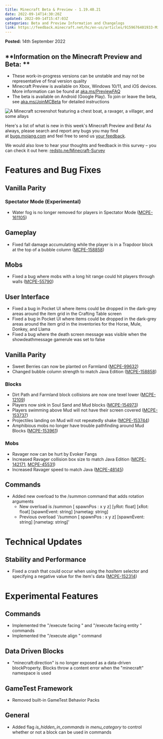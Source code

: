 ```yaml
---
title: Minecraft Beta & Preview - 1.19.40.21
date: 2022-09-14T14:30:20Z
updated: 2022-09-14T15:47:03Z
categories: Beta and Preview Information and Changelogs
link: https://feedback.minecraft.net/hc/en-us/articles/9159676401933-Minecraft-Beta-Preview-1-19-40-21
---
```


**Posted:** 14th September 2022

## **Information on the Minecraft Preview and Beta: **

- These work-in-progress versions can be unstable and may not be representative of final version quality
- Minecraft Preview is available on Xbox, Windows 10/11, and iOS devices. More information can be found at [aka.ms/PreviewFAQ](http://aka.ms/PreviewFAQ)
- The beta is available on Android (Google Play). To join or leave the beta, see [aka.ms/JoinMCBeta](https://aka.ms/JoinMCBeta) for detailed instructions 

![A Minecraft screenshot featuring a chest boat, a ravager, a villager, and some allays](https://feedback.minecraft.net/hc/article_attachments/9159295764621/R19U4_2_16x9.jpg)

Here's a list of what is new in this week's Minecraft Preview and Beta! As always, please search and report any bugs you may find at [bugs.mojang.com](https://bugs.mojang.com/) and feel free to send us [your feedback](https://aka.ms/MinecraftBetaFeedback).

We would also love to hear your thoughts and feedback in this survey – you can check it out here: [redsto.ne/Minecraft-Survey](https://redsto.ne/Minecraft-Survey)

# **Features and Bug Fixes**

## **Vanilla Parity**

### **Spectator Mode (Experimental)**

- Water fog is no longer removed for players in Spectator Mode ([MCPE-161105](https://bugs.mojang.com/browse/MCPE-161105))

## **Gameplay**

- Fixed fall damage accumulating while the player is in a Trapdoor block at the top of a bubble column ([MCPE-158858](https://bugs.mojang.com/browse/MCPE-158858))

## **Mobs**

- Fixed a bug where mobs with a long hit range could hit players through walls ([MCPE-55790](https://bugs.mojang.com/browse/MCPE-55790))

## **User Interface**

- Fixed a bug in Pocket UI where items could be dropped in the dark-grey areas around the item grid in the Crafting Table screen
- Fixed a bug in Pocket UI where items could be dropped in the dark-grey areas around the item grid in the inventories for the Horse, Mule, Donkey, and Llama
- Fixed a bug where the death screen message was visible when the showdeathmessage gamerule was set to false

## **Vanilla Parity**

- Sweet Berries can now be planted on Farmland ([MCPE-99632](https://bugs.mojang.com/browse/MCPE-99632))
- Changed bubble column strength to match Java Edition ([MCPE-158858](https://bugs.mojang.com/browse/MCPE-158858))

### **Blocks**

- Dirt Path and Farmland block collisions are now one texel lower ([MCPE-12109](https://bugs.mojang.com/browse/MCPE-12109))
- Players now sink in Soul Sand and Mud blocks ([MCPE-154973](https://bugs.mojang.com/browse/MCPE-154973))
- Players swimming above Mud will not have their screen covered ([MCPE-153737](https://bugs.mojang.com/browse/MCPE-153737))
- Projectiles landing on Mud will not repeatedly shake ([MCPE-153744](https://bugs.mojang.com/browse/MCPE-153744))
- Amphibious mobs no longer have trouble pathfinding around Mud Blocks ([MCPE-153961](https://bugs.mojang.com/browse/MCPE-153961))

### **Mobs**

- Ravager now can be hurt by Evoker Fangs
- Increased Ravager collision box size to match Java Edition ([MCPE-142171](https://bugs.mojang.com/browse/MCPE-142171), [MCPE-45531](https://bugs.mojang.com/browse/MCPE-45531))
- Increased Ravager speed to match Java ([MCPE-48145](https://bugs.mojang.com/browse/MCPE-48145))

## **Commands**

- Added new overload to the /summon command that adds rotation arguments
  - New overload is /summon \[ spawnPos : x y z\] \[yRot: float\] \[xRot: float\] \[spawnEvent: string\] \[nametag: string\]
  - Previous overload '/summon \[ spawnPos : x y z\] \[spawnEvent: string\] \[nametag: string\]'

# **Technical Updates**

## **Stability and Performance**

- Fixed a crash that could occur when using the *hasItem* selector and specifying a negative value for the item's data ([MCPE-152314](https://bugs.mojang.com/browse/MCPE-152314))

# **Experimental Features**

## **Commands**

- Implemented the "/execute facing " and "/execute facing entity " commands
- Implemented the "/execute align " command

## **Data Driven Blocks**

- "minecraft:direction" is no longer exposed as a data-driven blockProperty. Blocks throw a content error when the "minecraft" namespace is used

## **GameTest Framework**

- Removed built-in GameTest Behavior Packs

## **General**

- Added flag *is_hidden_in_commands* in *menu_category* to control whether or not a block can be used in commands
